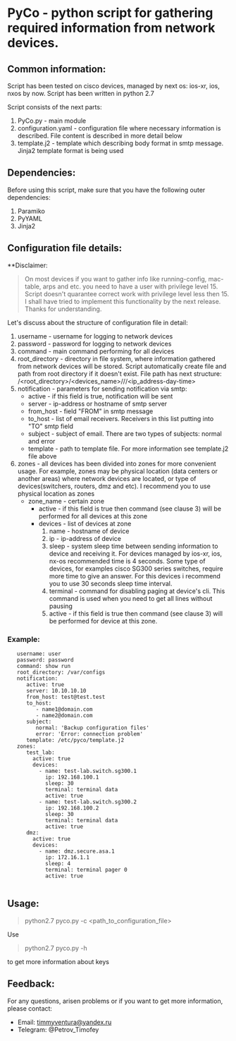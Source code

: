 # PyCo - python script for gathering required information from network devices. 


## Common information:

Script has been tested on cisco devices, managed by next os: ios-xr, ios, nxos by now. Script has been written in python 2.7

Script consists of the next parts:

  1) PyCo.py - main module
  2) configuration.yaml - configuration file where necessary information is described. File content is described in more detail below
  3) template.j2 - template which describing body format in smtp message. Jinja2 template format is being used


## Dependencies:  
  
Before using this script, make sure that you have the following outer dependencies:

  1) Paramiko
  2) PyYAML
  3) Jinja2
  
  
## Configuration file details:

**Disclaimer:
> On most devices if you want to gather info like running-config, mac-table, arps and etc. you need to have a user with privilege level 15. Script doesn't quarantee correct work with privilege level less then 15.
> I shall have tried to implement this functionality by the next release. Thanks for understanding.
  
Let's discuss about the structure of configuration file in detail:

1. username - username for logging to network devices
2. password - password for logging to network devices
3. command  - main command performing for all devices
4. root_directory - directory in file system, where information gathered from network devices will be stored. Script automatically create file and path from root directory if it doesn't exist. File path has next structure: /<root_directory>/<devices_name>/<year>/<month>/<ip_address-day-time>
5. notification - parameters for sending notification via smtp:
     - active - if this field is true, notification will be sent
     - server - ip-address or hostname of smtp server
     - from_host - field "FROM" in smtp message
     - to_host - list of email receivers. Receivers in this list putting into "TO" smtp field
     - subject - subject of email. There are two types of subjects: normal and error
     - template - path to template file. For more information see template.j2 file above
6. zones - all devices has been divided into zones for more convenient usage. For example, zones may be physical location (data centers or another areas) where network devices are located, or type of devices(switchers, routers, dmz and etc). I recommend you to use physical location as zones
     - zone_name - certain zone
          * active - if this field is true then command (see clause 3) will be performed for all devices at this zone
          * devices - list of devices at zone
               1. name - hostname of device
               2. ip - ip-address of device
               3. sleep - system sleep time between sending information to device and receiving it. For devices managed by ios-xr, ios, nx-os recommended time is 4 seconds. Some type of devices, for examples cisco SG300 series switches, require more time to give an answer. For this devices i recommend you to use 30 seconds sleep time interval.
               4. terminal - command for disabling paging at device's cli. This command is used when you need to get all lines without pausing
               5. active - if this field is true then command (see clause 3) will be performed for device at this zone.
	  
### Example:
``` 
   username: user
   password: password
   command: show run
   root_directory: /var/configs
   notification:
      active: true
      server: 10.10.10.10
      from_host: test@test.test
      to_host:
         - name1@domain.com
         - name2@domain.com
      subject: 
         normal: 'Backup configuration files'
         error: 'Error: connection problem'
      template: /etc/pyco/template.j2      
   zones: 
      test_lab:
        active: true
        devices:
          - name: test-lab.switch.sg300.1
            ip: 192.168.100.1
            sleep: 30
            terminal: terminal data
            active: true
          - name: test-lab.switch.sg300.2
            ip: 192.168.100.2
            sleep: 30
            terminal: terminal data
            active: true
      dmz:
        active: true
        devices:
          - name: dmz.secure.asa.1
            ip: 172.16.1.1
            sleep: 4
            terminal: terminal pager 0
            active: true   
	  
```

## Usage:

> python2.7 pyco.py -c <path_to_configuration_file>

Use 

> python2.7 pyco.py -h 

to get more information about keys

## Feedback:

For any questions, arisen problems or if you want to get more information, please contact:

* Email: timmyventura@yandex.ru
* Telegram: @Petrov_Timofey 
